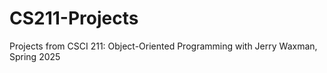 # CS211-Projects
Projects from CSCI 211: Object-Oriented Programming with Jerry Waxman, Spring 2025
